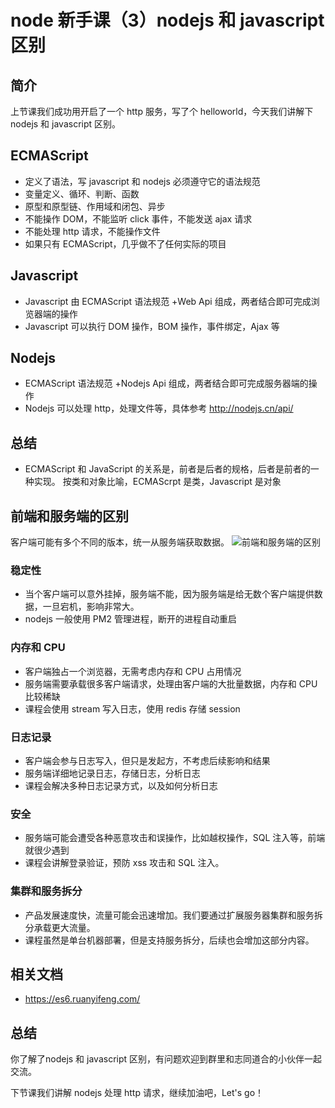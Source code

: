 
# node 新手课（3）nodejs 和 javascript 区别
## 简介
上节课我们成功用开启了一个 http 服务，写了个 helloworld，今天我们讲解下 nodejs 和 javascript 区别。

## ECMAScript
- 定义了语法，写 javascript 和 nodejs 必须遵守它的语法规范
- 变量定义、循环、判断、函数
- 原型和原型链、作用域和闭包、异步
- 不能操作 DOM，不能监听 click 事件，不能发送 ajax 请求
- 不能处理 http 请求，不能操作文件
- 如果只有 ECMAScript，几乎做不了任何实际的项目

## Javascript
- Javascript 由 ECMAScript 语法规范 +Web Api 组成，两者结合即可完成浏览器端的操作 
- Javascript 可以执行 DOM 操作，BOM 操作，事件绑定，Ajax 等

## Nodejs
-  ECMAScript 语法规范 +Nodejs Api 组成，两者结合即可完成服务器端的操作
- Nodejs 可以处理 http，处理文件等，具体参考 http://nodejs.cn/api/
## 总结
- ECMAScript 和 JavaScript 的关系是，前者是后者的规格，后者是前者的一种实现。
按类和对象比喻，ECMAScrpt 是类，Javascript 是对象

## 前端和服务端的区别
客户端可能有多个不同的版本，统一从服务端获取数据。
![前端和服务端的区别](http://ww1.sinaimg.cn/mw690/a616b9a4gy1gewonezp7jj20ma0iydgj.jpg)

### 稳定性

- 当个客户端可以意外挂掉，服务端不能，因为服务端是给无数个客户端提供数据，一旦宕机，影响非常大。
- nodejs 一般使用 PM2 管理进程，断开的进程自动重启
### 内存和 CPU
- 客户端独占一个浏览器，无需考虑内存和 CPU 占用情况
- 服务端需要承载很多客户端请求，处理由客户端的大批量数据，内存和 CPU 比较稀缺
- 课程会使用 stream 写入日志，使用 redis 存储 session
### 日志记录
- 客户端会参与日志写入，但只是发起方，不考虑后续影响和结果
- 服务端详细地记录日志，存储日志，分析日志
- 课程会解决多种日志记录方式，以及如何分析日志
### 安全
- 服务端可能会遭受各种恶意攻击和误操作，比如越权操作，SQL 注入等，前端就很少遇到
- 课程会讲解登录验证，预防 xss 攻击和 SQL 注入。
### 集群和服务拆分
- 产品发展速度快，流量可能会迅速增加。我们要通过扩展服务器集群和服务拆分承载更大流量。
- 课程虽然是单台机器部署，但是支持服务拆分，后续也会增加这部分内容。
## 相关文档
- https://es6.ruanyifeng.com/
## 总结
你了解了nodejs 和 javascript 区别，有问题欢迎到群里和志同道合的小伙伴一起交流。

下节课我们讲解 nodejs 处理 http 请求，继续加油吧，Let's go！